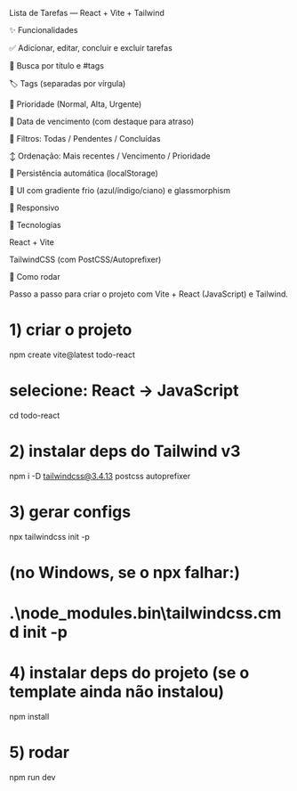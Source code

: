 Lista de Tarefas — React + Vite + Tailwind

✨ Funcionalidades

✅ Adicionar, editar, concluir e excluir tarefas

🔎 Busca por título e #tags

🏷️ Tags (separadas por vírgula)

🚩 Prioridade (Normal, Alta, Urgente)

📅 Data de vencimento (com destaque para atraso)

🔁 Filtros: Todas / Pendentes / Concluídas

↕️ Ordenação: Mais recentes / Vencimento / Prioridade

💾 Persistência automática (localStorage)

🎨 UI com gradiente frio (azul/índigo/ciano) e glassmorphism

📱 Responsivo

🧰 Tecnologias

React + Vite

TailwindCSS (com PostCSS/Autoprefixer)

🚀 Como rodar

Passo a passo para criar o projeto com Vite + React (JavaScript) e Tailwind.

# 1) criar o projeto

npm create vite@latest todo-react

# selecione: React → JavaScript

cd todo-react

# 2) instalar deps do Tailwind v3

npm i -D tailwindcss@3.4.13 postcss autoprefixer

# 3) gerar configs

npx tailwindcss init -p

# (no Windows, se o npx falhar:)

# .\node_modules\.bin\tailwindcss.cmd init -p

# 4) instalar deps do projeto (se o template ainda não instalou)

npm install

# 5) rodar

npm run dev
